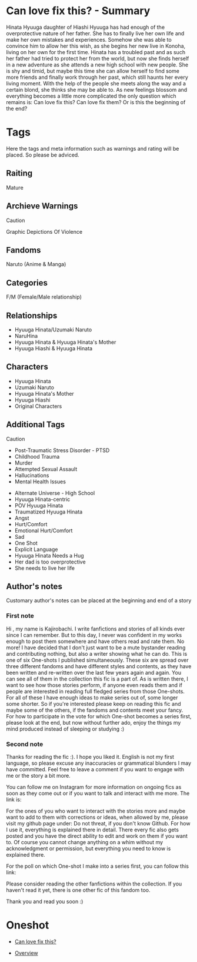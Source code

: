 # Can love fix this? - Summary

Hinata Hyuuga daughter of Hiashi Hyuuga has had enough of the overprotective nature of her father. She has to finally live her own life and make her own mistakes and experiences. Somehow she was able to convince him to allow her this wish, as she begins her new live in Konoha, living on her own for the first time. Hinata has a troubled past and as such her father had tried to protect her from the world, but now she finds herself in a new adventure as she attends a new high school with new people. She is shy and timid, but maybe this time she can allow herself to find some more friends and finally work through her past, which still haunts her every living moment. With the help of the people she meets along the way and a certain blond, she thinks she may be able to. As new feelings blossom and everything becomes a little more complicated the only question which remains is: Can love fix this? Can love fix them? Or is this the beginning of the end?

# Tags
Here the tags and meta information such as warnings and rating will be placed. So please be adviced.

## Raiting
Mature

## Archieve Warnings
> [!CAUTION]
> Graphic Depictions Of Violence

## Fandoms
Naruto (Anime & Manga)

## Categories
F/M (Female/Male relationship)

## Relationships
- Hyuuga Hinata/Uzumaki Naruto
- NaruHina
- Hyuuga Hinata & Hyuuga Hinata's Mother
- Hyuuga Hiashi & Hyuuga Hinata

## Characters
- Hyuuga Hinata
- Uzumaki Naruto
- Hyuuga Hinata's Mother
- Hyuuga Hiashi
- Original Characters

## Additional Tags

> [!CAUTION]
> - Post-Traumatic Stress Disorder - PTSD
> - Childhood Trauma
> - Murder
> - Attempted Sexual Assault
> - Hallucinations
> - Mental Health Issues

- Alternate Universe - High School
- Hyuuga Hinata-centric
- POV Hyuuga Hinata
- Traumatized Hyuuga Hinata
- Angst
- Hurt/Comfort
- Emotional Hurt/Comfort
- Sad
- One Shot
- Explicit Language
- Hyuuga Hinata Needs a Hug
- Her dad is too overprotective
- She needs to live her life

## Author's notes

Customary author's notes can be placed at the beginning and end of a story

### First note
Hi , my name is Kajirobachi. I write fanfictions and stories of all kinds ever since I can remember. But to this day, I never was confident in my works enough to post them somewhere and have others read and rate them. No more! I have decided that I don't just want to be a mute bystander reading and contributing nothing, but also a writer showing what he can do. This is one of six One-shots I published simultaneously. These six are spread over three different fandoms and have different styles and contents, as they have been written and re-written over the last few years again and again. You can see all of them in the collection this fic is a part of. As is written there, I want to see how those stories perform, if anyone even reads them and if people are interested in reading full fledged series from those One-shots. For all of these I have enough ideas to make series out of, some longer some shorter. So if you're interested please keep on reading this fic and maybe some of the others, if the fandoms and contents meet your fancy. For how to participate in  the vote for which One-shot becomes a series first, please look at the end, but now without further ado, enjoy the things my mind produced instead of sleeping or studying :)

### Second note
Thanks for reading the fic :). I hope you liked it. English is not my first language, so please excuse any inaccuracies or grammatical blunders I may have committed. Feel free to leave a comment if you want to engage with me or the story a bit more.

You can follow me on Instagram for more information on ongoing fics as soon as they come out or if you want to talk and interact with me more. The link is:

For the ones of you who want to interact with the stories more and maybe want to add to them with corrections or ideas, when allowed by me, please visit my github page under: 
Do not threat, if you don't know Github. For how I use it, everything is explained there in detail. There every fic also gets posted and you have the direct ability to edit and work on them if you want to. Of course you cannot change anything on a whim without my acknowledgment or permission, but everything you need to know is explained there.

For the poll on which One-shot I make into a series first, you can follow this link:

Please consider reading the other fanfictions within the collection. If you haven't read it yet, there is one other fic of this fandom too.

Thank you and read you soon :)

# Oneshot
- [Can love fix this?](/Naruto/Oneshots/Can%20love%20fix%20this%20(Pre-series)/Oneshot.md)

- [Overview](/Naruto/README.md)